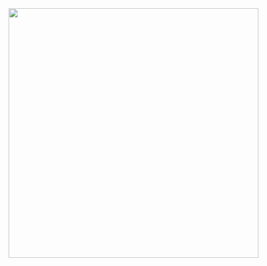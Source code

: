 <div id="header" align="center">
  <img src="https://gifdb.com/images/high/dope-anime-girl-my-dress-up-darling-xnfq5yf54phnr8tk.webp" width="500"/>
</div>
